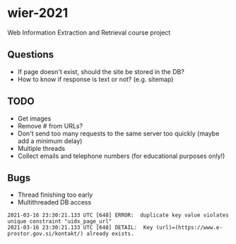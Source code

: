 # wier-2021
Web Information Extraction and Retrieval course project

## Questions

* If page doesn't exist, should the site be stored in the DB?
* How to know if response is text or not? (e.g. sitemap)

## TODO

* Get images
* Remove # from URLs?
* Don't send too many requests to the same server too quickly (maybe add a minimum delay)
* Multiple threads
* Collect emails and telephone numbers (for educational purposes only!)

## Bugs

* Thread finishing too early
* Multithreaded DB access
```
2021-03-16 23:30:21.133 UTC [648] ERROR:  duplicate key value violates unique constraint "uidx_page_url"
2021-03-16 23:30:21.133 UTC [648] DETAIL:  Key (url)=(https://www.e-prostor.gov.si/kontakt/) already exists.
```
